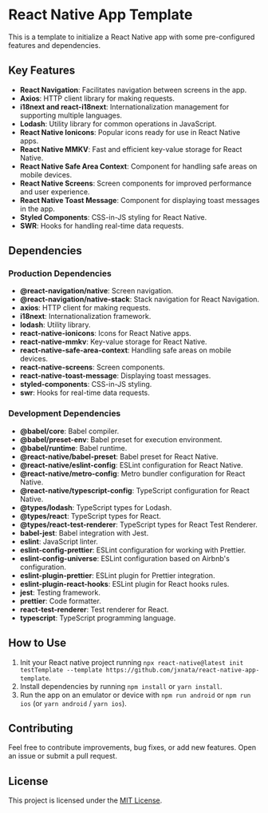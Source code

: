 # React Native App Template

This is a template to initialize a React Native app with some pre-configured features and dependencies.

## Key Features

- **React Navigation**: Facilitates navigation between screens in the app.
- **Axios**: HTTP client library for making requests.
- **i18next and react-i18next**: Internationalization management for supporting multiple languages.
- **Lodash**: Utility library for common operations in JavaScript.
- **React Native Ionicons**: Popular icons ready for use in React Native apps.
- **React Native MMKV**: Fast and efficient key-value storage for React Native.
- **React Native Safe Area Context**: Component for handling safe areas on mobile devices.
- **React Native Screens**: Screen components for improved performance and user experience.
- **React Native Toast Message**: Component for displaying toast messages in the app.
- **Styled Components**: CSS-in-JS styling for React Native.
- **SWR**: Hooks for handling real-time data requests.

## Dependencies

### Production Dependencies

- **@react-navigation/native**: Screen navigation.
- **@react-navigation/native-stack**: Stack navigation for React Navigation.
- **axios**: HTTP client for making requests.
- **i18next**: Internationalization framework.
- **lodash**: Utility library.
- **react-native-ionicons**: Icons for React Native apps.
- **react-native-mmkv**: Key-value storage for React Native.
- **react-native-safe-area-context**: Handling safe areas on mobile devices.
- **react-native-screens**: Screen components.
- **react-native-toast-message**: Displaying toast messages.
- **styled-components**: CSS-in-JS styling.
- **swr**: Hooks for real-time data requests.

### Development Dependencies

- **@babel/core**: Babel compiler.
- **@babel/preset-env**: Babel preset for execution environment.
- **@babel/runtime**: Babel runtime.
- **@react-native/babel-preset**: Babel preset for React Native.
- **@react-native/eslint-config**: ESLint configuration for React Native.
- **@react-native/metro-config**: Metro bundler configuration for React Native.
- **@react-native/typescript-config**: TypeScript configuration for React Native.
- **@types/lodash**: TypeScript types for Lodash.
- **@types/react**: TypeScript types for React.
- **@types/react-test-renderer**: TypeScript types for React Test Renderer.
- **babel-jest**: Babel integration with Jest.
- **eslint**: JavaScript linter.
- **eslint-config-prettier**: ESLint configuration for working with Prettier.
- **eslint-config-universe**: ESLint configuration based on Airbnb's configuration.
- **eslint-plugin-prettier**: ESLint plugin for Prettier integration.
- **eslint-plugin-react-hooks**: ESLint plugin for React hooks rules.
- **jest**: Testing framework.
- **prettier**: Code formatter.
- **react-test-renderer**: Test renderer for React.
- **typescript**: TypeScript programming language.

## How to Use

1. Init your React native project running `npx react-native@latest init testTemplate --template https://github.com/jxnata/react-native-app-template`.
2. Install dependencies by running `npm install` or `yarn install`.
3. Run the app on an emulator or device with `npm run android` or `npm run ios` (or `yarn android` / `yarn ios`).

## Contributing

Feel free to contribute improvements, bug fixes, or add new features. Open an issue or submit a pull request.

## License

This project is licensed under the [MIT License](LICENSE).
